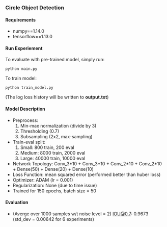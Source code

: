 ### Circle Object Detection

#### Requirements
- numpy==1.14.0
- tensorflow==1.13.0

#### Run Experiement
To evaluate with pre-trained model, simply run:
```
python main.py
```

To train model:
```
python train_model.py
```
(The log loss history will be written to __output.txt__)

#### Model Description
- Preprocess:
    1. Min-max normalization (divide by 3)
    2. Thresholding (0.7)
    3. Subsampling (2x2, max-sampling)
- Train-eval split:
    1. Small: 800 train, 200 eval
    2. Medium: 8000 train, 2000 eval
    3. Large: 40000 train, 10000 eval
- Network Topology: Conv\_3\*10 + Conv\_3\*10 + Conv\_2\*10 + Conv\_2\*10 + Dense(50) + Dense(20) + Dense(10)
- Loss Function: mean squared error (performed better than huber loss)
- Optimizer: ADAM (lr = 0.001)
- Regularization: None (due to time issue)
- Trained for 150 epochs, batch size = 50

#### Evaluation
- (Averge over 1000 samples w/t noise level = 2) IOU@0.7: 0.9673 (std\_dev = 0.00642 for 6 experiments)

